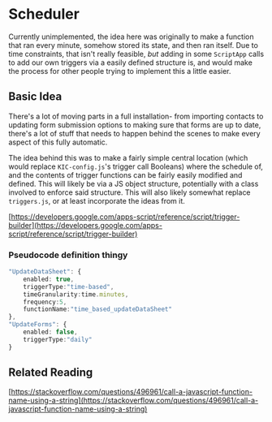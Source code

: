 # Scheduler

Currently unimplemented, the idea here was originally to make a function that ran every minute, somehow stored its state, and then ran itself.  Due to time constraints, that isn't really feasible, *but* adding in some ``ScriptApp`` calls to add our own triggers via a easily defined structure is, and would make the process for other people trying to implement this a little easier.

## Basic Idea

There's a lot of moving parts in a full installation- from importing contacts to updating form submission options to making sure that forms are up to date, there's a lot of stuff that needs to happen behind the scenes to make every aspect of this fully automatic.

The idea behind this was to make a fairly simple central location (which would replace ``KIC-config.js``'s trigger call Booleans) where the schedule of, and the contents of trigger functions can be fairly easily modified and defined.  This will likely be via a JS object structure, potentially with a class involved to enforce said structure.  This will also likely somewhat replace ``triggers.js``, or at least incorporate the ideas from it.

[https://developers.google.com/apps-script/reference/script/trigger-builder](https://developers.google.com/apps-script/reference/script/trigger-builder)

### Pseudocode definition thingy

```ts
"UpdateDataSheet": {
    enabled: true,
    triggerType:"time-based",
    timeGranularity:time.minutes,
    frequency:5,
    functionName:"time_based_updateDataSheet"
},
"UpdateForms": {
    enabled: false,
    triggerType:"daily"
}

```

## Related Reading

[https://stackoverflow.com/questions/496961/call-a-javascript-function-name-using-a-string](https://stackoverflow.com/questions/496961/call-a-javascript-function-name-using-a-string)
